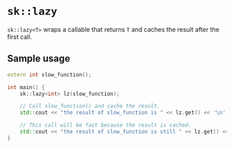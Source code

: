 # `sk::lazy`

`sk::lazy<T>` wraps a callable that returns `T` and caches the result
after the first call.

## Sample usage

```c++
extern int slow_function();

int main() {
	sk::lazy<int> lz(slow_function);

	// Call slow_function() and cache the result.
	std::cout << "the result of slow_function is " << lz.get() << '\n';

	// This call will be fast because the result is cached.
	std::cout << "the result of slow_function is still " << lz.get() << '\n';
}
```
